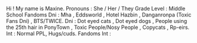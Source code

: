 Hi ! My name is Maxine. 
Pronouns : She / Her / They
Grade Level : Middle School
Fandoms Dni : Mha , Eddsworld , Hotel Hazbin , Danganronpa (Toxic Fans Dni) , BTS/TWICE.
Dni : Dot eyed cats , Dot eyed dogs , People using the 25th hair in PonyTown , Toxic People/Nosy People , Copycats , Rp-eirs.
Int : Normal PPL, Hugs/cuds.
Fandoms Int : 
